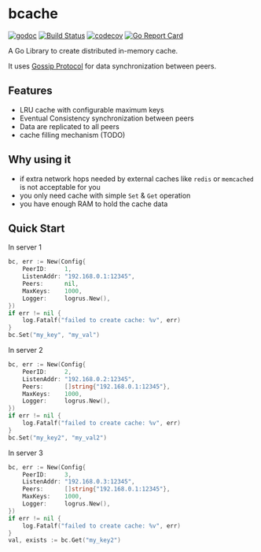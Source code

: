 # bcache

[![godoc](https://godoc.org/github.com/iwanbk/bcache?status.svg)](http://godoc.org/github.com/iwanbk/bcache)
[![Build Status](https://travis-ci.org/iwanbk/bcache.svg?branch=master)](https://travis-ci.org/iwanbk/bcache)
[![codecov](https://codecov.io/gh/iwanbk/bcache/branch/master/graph/badge.svg)](https://codecov.io/gh/iwanbk/bcache)
[![Go Report Card](https://goreportcard.com/badge/github.com/iwanbk/bcache)](https://goreportcard.com/report/github.com/iwanbk/bcache)

A Go Library to create distributed in-memory cache.

It uses [Gossip Protocol](https://en.wikipedia.org/wiki/Gossip_protocol) for data synchronization between peers.

## Features

- LRU cache with configurable maximum keys
- Eventual Consistency synchronization between peers
- Data are replicated to all peers
- cache filling mechanism (TODO)

## Why using it

- if extra network hops needed by external caches like `redis` or `memcached` is not acceptable for you
- you only need cache with simple `Set` & `Get` operation
- you have enough RAM to hold the cache data

## Quick Start

In server 1
```go
bc, err := New(Config{
	PeerID:     1,
	ListenAddr: "192.168.0.1:12345",
	Peers:      nil,
	MaxKeys:    1000,
	Logger:     logrus.New(),
})
if err != nil {
    log.Fatalf("failed to create cache: %v", err)
}
bc.Set("my_key", "my_val")
```

In server 2
```go
bc, err := New(Config{
	PeerID:     2,
	ListenAddr: "192.168.0.2:12345",
	Peers:      []string{"192.168.0.1:12345"},
	MaxKeys:    1000,
	Logger:     logrus.New(),
})
if err != nil {
    log.Fatalf("failed to create cache: %v", err)
}
bc.Set("my_key2", "my_val2")
```

In server 3
```go
bc, err := New(Config{
	PeerID:     3,
	ListenAddr: "192.168.0.3:12345",
	Peers:      []string{"192.168.0.1:12345"},
	MaxKeys:    1000,
	Logger:     logrus.New(),
})
if err != nil {
    log.Fatalf("failed to create cache: %v", err)
}
val, exists := bc.Get("my_key2")
```

